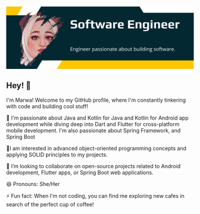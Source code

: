![Banner](https://github.com/eng-marwa/me/blob/main/passionate-soft_63982176.png)

<!--
**eng-marwa/eng-marwa** is a ✨ _special_ ✨ repository because its `README.md` (this file) appears on your GitHub profile.

Here are some ideas to get you started:

- 🔭 I’m currently working on ...
- 🌱 I’m currently learning ...
- 👯 I’m looking to collaborate on ...
- 🤔 I’m looking for help with ...
- 💬 Ask me about ...
- 📫 How to reach me: ...
- 😄 Pronouns: ...
- ⚡ Fun fact: ...
-->

<h2>Hey! 👋</h2>
I'm Marwa! Welcome to my GitHub profile, where I'm constantly tinkering with code and building cool stuff!

🔭 I'm passionate about Java and Kotlin for Java and Kotlin for Android app development while diving deep into Dart and Flutter for cross-platform mobile development. I'm also  passionate about Spring Framework, and Spring Boot

🌱I am interested in advanced object-oriented programming concepts and applying SOLID principles to my projects.

👯 I’m looking to collaborate on open-source projects related to Android development, Flutter apps, or Spring Boot web applications.

😄 Pronouns: She/Her

⚡ Fun fact: When I'm not coding, you can find me exploring new cafes in search of the perfect cup of coffee!


